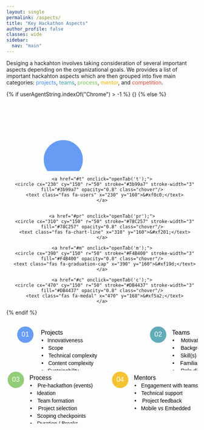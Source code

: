 ```yaml
---
layout: single
permalink: /aspects/
title: "Key Hackathon Aspects"
author_profile: false
classes: wide
sidebar:
  nav: "main"
---
```

<meta name="viewport" content="width=device-width, initial-scale=1.0">
<head>
<style>
  tr {
      align: top;
    }
  td {
    vertical-align: top;
  }
 .round-button {
   display:block;
   width:100px;
   height:100px;
   line-height:80px;
   text-align:center;
   border: 0px solid;
   border-radius: 50%;
   opacity: 0.8;
   z-index: 1;
   position:absolute;

}
.round-button:hover {
   opacity: 0.5;
}
.chover:hover{
  opacity: 0.5;
}
i{
  z-index: 2;
  position:absolute;
}
svg{
  margin-left: auto;
  margin-right: auto;
  <!-- border: 1px solid black; -->
}
svg text{
  font-size: 36px;
  font-family: FontAwesome;
  text-anchor: middle;
}
.container{
  text-align: center;
}
.col {
  padding: 10px;
  width: 70%;
  height: 350px;
  opacity: 1;
  border-radius: 5px;
  border: 1px solid white;
  display: inline-block;
  text-align: left;
  margin: 0 auto;
  z-index:-1;
  opacity: 0.8;
}
.fontnew {
font-size: 18px;
font-family: sans-serif;
color: inherit;
}

hr.new1 {
border: 1px solid white;
}
.containerTab {
  padding: 20px 20px;
  color: white;
  width: 700px;
  text-align: left;
  opacity: 0.8;
}
<!-- .closebtn {
  float: right;
  color: white;
  font-size: 35px;
  cursor: pointer;
} -->
<!-- For Option 2 -->
<!-- For Option 2 -->
</style>
  <!-- <script src="https://kit.fontawesome.com/a076d05399.js"></script> -->
  <script src="https://kit.fontawesome.com/a65c30b4bb.js" crossorigin="anonymous"></script>
</head>

<p>
Desiging a hackahton involves taking consideration of several important aspects depending on the organizational goals. We provides a list of important hackahton aspects which are then grouped into five main categories: <span style="color:#4285F4">projects</span>, <span style="color:#3b99a7">teams</span>, <span style="color:#78C257">process</span>, <span style="color:#F4B400">mentor</span>, and <span style="color:#DB4437">competition</span>.
</p>

<!-- <div id="cc"></div> -->
<!-- <p>Desiging a hackahton involves taking consideration of several important aspects depending on the organizational goals. We provides a list of important hackahton aspects which are then grouped into five main categories: <span style="color:#4285F4">projects</span>, <span style="color:#3b99a7">teams</span>, <span style="color:#78C257">process</span>, <span style="color:#F4B400">mentor</span>, and <span style="color:#DB4437">competition</span>.

<button type="button" name="btn1" class="round-button" style="left: 50px; top: 200px; background: #4285F4;"></button>
<i class="fas fa-briefcase" style="font-size:36px; left: 50px; top: 50px;" aria-hidden="true"></i>

<button type="button" name="btn2" class="round-button" style="left: 100px; top: 20px; background: #3b99a7;"></button>
<i class="fas fa-users" style="font-size:36px; left: 130px; top: 50px;" aria-hidden="true"></i>

<button type="button" name="btn2" class="round-button" style="left: 180px; top: 20px; background: #78C257;"></button>
<i class="fas fa-users" style="font-size:36px; left: 210px; top: 50px;" aria-hidden="true"></i>

<button type="button" name="btn2" class="round-button" style="left: 260px; top: 20px; background: #78C257;"></button>
<i class="fas fa-graduation-cap" style="font-size:36px; left: 290px; top: 50px;" aria-hidden="true"></i>

<button type="button" name="btn2" class="round-button" style="left: 340px; top: 20px; background: #78C257;"></button>
<i class="fas fa-medal" style="font-size:36px; left: 370px; top: 50px;" aria-hidden="true"></i>
</p> -->

<!-- <text class="fas fa-briefcase" x="130" y="160" style="font-size:36px">&#xf0b1;</text> -->  

{% if userAgentString.indexOf("Chrome") > -1 %} {}
{% else %}
  <div align="center">
  <svg height="250" width="700">
    <a href="#p" onclick="openTab('p');">
      <circle cx="150" cy="150" r="50" stroke="#4285F4" stroke-width="3" fill="#4285F4" opacity="0.8" class="chover"/>
      <text class="fas fa-briefcase" x="150" y="160">&#xf0b1;</text>
    </a>

    <a href="#t" onclick="openTab('t');">
      <circle cx="230" cy="150" r="50" stroke="#3b99a7" stroke-width="3" fill="#3b99a7" opacity="0.8" class="chover"/>
      <text class="fas fa-users" x="230" y="160">&#xf0c0;</text>
    </a>


    <a href="#pr" onclick="openTab('pr');">
      <circle cx="310" cy="150" r="50" stroke="#78C257" stroke-width="3" fill="#78C257" opacity="0.8" class="chover"/>
      <text class="fas fa-chart-line" x="310" y="160">&#xf201;</text>
    </a>

    <a href="#m" onclick="openTab('m');">
      <circle cx="390" cy="150" r="50" stroke="#F4B400" stroke-width="3" fill="#F4B400" opacity="0.8" class="chover"/>
      <text class="fas fa-graduation-cap" x="390" y="160">&#xf19d;</text>
    </a>

    <a href="#c" onclick="openTab('c');">
      <circle cx="470" cy="150" r="50" stroke="#DB4437" stroke-width="3" fill="#DB4437" opacity="0.8" class="chover"/>
      <text class="fas fa-medal" x="470" y="168">&#xf5a2;</text>
    </a>
  </svg>
  </div>
{% endif %}

<!-- <div class="container">
  <div class="col fontnew" style="background: #4285F4;">
    <center>Projects<center><hr class="new1">
    <table>
    <tr>
      <td width="25%" style="vertical-align: top; line-height: 1.5;">Innovativeness</td>
      <td width="70%" style="vertical-align: top; line-height: 1.5;">The degree to which the project solves a real-world problem either creating new or reusing existing code</td>
    </tr>
    <tr>
      <td width="25%" style="vertical-align: top; line-height: 1.5;">Scope</td>
      <td width="70%" style="vertical-align: top; line-height: 1.5;">The degree to which the goals, tasks, and deliverables of the project are archivable within the specified time limit</td>
    </tr>
    <tr>
      <td width="25%" style="vertical-align: top; line-height: 1.5;">Technical complexity</td>
      <td width="75%" style="vertical-align: top; line-height: 1.5;">The degree to which the implemented system has the design or implementation that is difficult to understand and verify</td>
    </tr>
    <tr>
      <td width="25%" style="vertical-align: top; line-height: 1.5;">Content complexity</td>
      <td width="70%" style="vertical-align: top; line-height: 1.5;">The degree to which the requirements of the project are precise and complete</td>
    </tr>
    <tr>
      <td width="25%" style="vertical-align: top; line-height: 1.5;">Sustainability</td>
      <td width="75%" style="vertical-align: top; line-height: 1.5;">The degree to which the implemented system or code will be available to use and continue to be maintained even after the hackathon</td>
    </tr>
    </table>
  </div>
</div> -->

<!-- Option 1 start -->
<!-- <div align="center">
<div id="p" class="containerTab" style="display:none; background:#4285F4; border-radius:10%; font-size: 16px;">
  <center><h2>Projects</h2></center>
  <ul style="font-size: 16px;">
    <li>Innovativeness: The degree to which the project solves a real-world problem either creating new or reusing existing code</li>
    <li>Scope: The degree to which the goals, tasks, and deliverables of the project are archivable within the specified time limit</li>
    <li>Technical complexity: The degree to which the implemented system has the design or implementation that is difficult to understand and verify</li>
    <li>Content complexity: The degree to which the requirements of the project are precise and complete</li>
    <li>Sustainability: The degree to which the implemented system or code will be available to use and continue to be maintained even after the hackathon</li>
  </ul>
</div>
</div>

<div align="center">
<div id="t" class="containerTab" style="display:none; background:#3b99a7; border-radius: 10%; font-size: 16px;">
  <center><h2>Teams</h2></center>
  <ul style="font-size: 16px;">
    <li>Motivation(s): What participants want to get out of their hackathon participation</li>
    <li>Background(s): Participants' education and experience before the hackathon</li>
    <li>Skills: The degree to which participants are proficient in coding and designing</li>
    <li>Familiarity: The degree to which the team members have worked together before</li>
    <li>Role distribution; How roles or tasks are distributed among team members</li>
  </ul>
</div>
</div>

<div align="center">
<div id="pr" class="containerTab" style="display:none; background:#78C257; border-radius: 10%; font-size: 16px;">
  <center><h2>Process</h2></center>
  <ul style="font-size: 16px;">
    <li>Pre-hackathon events: Agenda of activities that take place before the hackathons as individually or a team</li>
    <li>Ideation: Teams generating, developing, and combining ideas to form the projects</li>
    Project selection: Teams picking projects to work on during the hackathon<br>
    <li>Checkpoints and Scoping: Teams reporting the progress of the project to the wholeand re-evaluating the project scope</li>
    <li>Duration / Breaks: Mini-events such as games during the hackathon</li>
    <li>Post-hackathon follow-up: Agenda of activities that help the continuation of hackathon projects</li>
  </ul>
</div>
</div>

<div align="center">
<div id="m" class="containerTab" style="display:none; background:#F4B400; border-radius: 10%; font-size: 16px;">
  <center><h2>Mentors</h2></center>
  <ul style="font-size: 16px;">
    <li>Engagement with teams: Explaining projects to the participants, teaching them basic computing skills required for their projects, and helping them with the development environment setup</li>
    <li>Technical support: Helping teams / participants to solve their technical difficulties during the hackathon</li>
    <li>Project feedback: Providing feedback on how well the team is making progress on their projects so the teams can assure that they are on the right track</li>
    <li>Mobile vs embedded: </li>
  </ul>
</div>
</div>

<div align="center">
<div id="c" class="containerTab" style="display:none; background:#DB4437; border-radius: 10%; font-size: 16px;">
  <center><h2>Competition</h2></center>
  <ul style="font-size: 16px;">
  <li>Competitive vs Non-competitive events: Incentive mechanism of the hackathon. In competitive hackathons, teams compete for prizes. In non-competitive hackathons, teams work toward a common goal such as contributing code to advance existing or create new computing infrastructure.<br>
  Judging criteria: This refers to criteria used by the judges to evaluate the hackathon projects such as creativity and appeal to the market</li>
  <li>Prizes: How many awards be given</li>
  <li>Monetary vs non-monetary prizes: Should the prizes be monetary or non-monetary such as computing power</li>
  <li>Jury vs popular vote: The voting system by which the winner(s) is decided for the hackathon. In jury system, the winner is elected only when the majority of judges have voted for them. In popular vote, the team which received a majority vote from the event attendees and pre-specified social channels is elected as the winner</li>
  </ul>
</div>
</div>

<script>
function openTab(tabName) {
  var i, x;
  x = document.getElementsByClassName("containerTab");
  for (i = 0; i < x.length; i++) {
    x[i].style.display = "none";
  }
  document.getElementById(tabName).style.display = "block";
}
</script> -->

<!-- Option 1 ends -->


<!-- Option 2 starts -->
<!-- <div align="center">
<table>
  <tr>
    <td>
    <svg width="100" height="100">
      <circle cx="50" cy="50" r="20" stroke="#4285F4" stroke-width="3" fill="#4285F4" opacity="0.8"/>
      <text x="50" y="55" style="font-size:18px; fill:white; text-anchor:middle;">01</text>
    </svg>
    </td>
    <td>
      Projects
      <ul>
        <li>Innovativeness</li>
        <li>Scope</li>
      </ul>
    </td>
  </tr>
<table>
</div> -->

<div align="center">
<svg height="200" width="700">
  <g>
      <circle cx="50" cy="50" r="20" stroke="#4285F4" stroke-width="3" fill="#4285F4" opacity="0.8"/>
      <text x="50" y="55" style="font-size:18px; fill:white; text-anchor:middle; font-family:sans-serif;">01</text>
      <text x="120" y="50" style="font-size:16px; text-anchor:left; font-family:sans-serif;">Projects</text>
      <circle cx="95" cy="65" r="2px"/>
      <text x="155" y="70" style="font-size:14px; text-anchor:left; font-family:sans-serif;">Innovativeness</text>
      <circle cx="95" cy="85" r="2px"/>
      <text x="130" y="90" style="font-size:14px; text-anchor:left; font-family:sans-serif;">Scope</text>
      <circle cx="95" cy="105" r="2px"/>
      <text x="175" y="110" style="font-size:14px; text-anchor:left; font-family:sans-serif;">Technical complexity</text>
      <circle cx="95" cy="125" r="2px"/>
      <text x="170" y="130" style="font-size:14px; text-anchor:left; font-family:sans-serif;">Content complexity</text>
      <circle cx="95" cy="145" r="2px"/>
      <text x="150" y="150" style="font-size:14px; text-anchor:left; font-family:sans-serif;">Sustainability</text>
  </g>
  <g>
      <circle cx="400" cy="50" r="20" stroke="#3b99a7" stroke-width="3" fill="#3b99a7" opacity="0.8"/>
      <text x="400" y="55" style="font-size:18px; fill:white; text-anchor:middle; font-family:sans-serif;">02</text>
      <text x="460" y="50" style="font-size:16px; text-anchor:left; font-family:sans-serif;">Teams</text>
      <circle cx="440" cy="65" r="2px"/>
      <text x="500" y="70" style="font-size:14px; text-anchor:left; font-family:sans-serif;">Motivation(s)</text>
      <circle cx="440" cy="85" r="2px"/>
      <text x="505" y="90" style="font-size:14px; text-anchor:left; font-family:sans-serif;">Background(s)</text>
      <circle cx="440" cy="105" r="2px"/>
      <text x="480" y="110" style="font-size:14px; text-anchor:left; font-family:sans-serif;">Skill(s)</text>
      <circle cx="440" cy="125" r="2px"/>
      <text x="490" y="130" style="font-size:14px; text-anchor:left; font-family:sans-serif;">Familiarity</text>
      <circle cx="440" cy="145" r="2px"/>
      <text x="510" y="150" style="font-size:14px; text-anchor:left; font-family:sans-serif;">Role distribution</text>
  </g>
</svg>
</div>

<div align="center">
<svg height="250" width="900">
  <g>
      <circle cx="25" cy="25" r="20" stroke="#78C257" stroke-width="3" fill="#78C257" opacity="0.8"></circle>
      <text x="25" y="30" style="font-size:18px; fill:white; text-anchor:middle; font-family:sans-serif;">03</text>
      <text x="90" y="25" style="font-size:16px; text-anchor:left; font-family:sans-serif;">Process</text>
      <circle cx="65" cy="40" r="2px"></circle>
      <text x="155" y="45" style="font-size:14px; text-anchor:left; font-family:sans-serif;">Pre-hackathon (events)</text>
      <circle cx="65" cy="60" r="2px"></circle>
      <text x="105" y="65" style="font-size:14px; text-anchor:left; font-family:sans-serif;">Ideation</text>
      <circle cx="65" cy="80" r="2px"></circle>
      <text x="130" y="85" style="font-size:14px; text-anchor:left; font-family:sans-serif;">Team formation</text>
      <circle cx="65" cy="100" r="2px"></circle>
      <text x="135" y="105" style="font-size:14px; text-anchor:left; font-family:sans-serif;">Project selection</text>
      <circle cx="65" cy="120" r="2px"></circle>
      <text x="145" y="125" style="font-size:14px; text-anchor:left; font-family:sans-serif;">Scoping checkpoints</text>
      <circle cx="65" cy="140" r="2px"></circle>
      <text x="135" y="145" style="font-size:14px; text-anchor:left; font-family:sans-serif;">Duration / Breaks</text>
      <circle cx="65" cy="160" r="2px"></circle>
      <text x="160" y="165" style="font-size:14px; text-anchor:left; font-family:sans-serif;">Post-hackathon follow-up</text>
  </g>
  <g>
      <circle cx="300" cy="25" r="20" stroke="#F4B400" stroke-width="3" fill="#F4B400" opacity="0.8"></circle>
      <text x="300" y="30" style="font-size:18px; fill:white; text-anchor:middle; font-family:sans-serif;">04</text>
      <text x="365" y="25" style="font-size:16px; text-anchor:left; font-family:sans-serif;">Mentors</text>
      <circle cx="340" cy="40" r="2px"></circle>
      <text x="430" y="45" style="font-size:14px; text-anchor:left; font-family:sans-serif;">Engagement with teams</text>
      <circle cx="340" cy="60" r="2px"></circle>
      <text x="410" y="65" style="font-size:14px; text-anchor:left; font-family:sans-serif;">Technical support</text>
      <circle cx="340" cy="80" r="2px"></circle>
      <text x="410" y="85" style="font-size:14px; text-anchor:left; font-family:sans-serif;">Project feedback</text>
      <circle cx="340" cy="100" r="2px"></circle>
      <text x="420" y="105" style="font-size:14px; text-anchor:left; font-family:sans-serif;">Mobile vs Embedded</text>
  </g>
  <g>
    <circle cx="600" cy="25" r="20" stroke="#DB4437" stroke-width="3" fill="#DB4437" opacity="0.8"></circle>
    <text x="600" y="30" style="font-size:18px; fill:white; text-anchor:middle; font-family:sans-serif;">05</text>
    <text x="680" y="25" style="font-size:16px; text-anchor:left; font-family:sans-serif;">Competition</text>
    <circle cx="640" cy="40" r="2px"></circle>
    <text x="770" y="45" style="font-size:14px; text-anchor:left; font-family:sans-serif;">Competitive vs Non-competitive events</text>
    <circle cx="640" cy="60" r="2px"></circle>
    <text x="700" y="65" style="font-size:14px; text-anchor:left; font-family:sans-serif;">Judging criteria</text>
    <circle cx="640" cy="80" r="2px"></circle>
    <text x="680" y="85" style="font-size:14px; text-anchor:left; font-family:sans-serif;"># Prizes</text>
    <circle cx="640" cy="100" r="2px"></circle>
    <text x="740" y="105" style="font-size:14px; text-anchor:left; font-family:sans-serif;">Monetary vs Non-monetary</text>
    <circle cx="640" cy="120" r="2px"></circle>
    <text x="720" y="125" style="font-size:14px; text-anchor:left; font-family:sans-serif;">Jury vs Popular vote</text>
  </g>
</svg>
</div>
<!-- Option 2 ends -->
<!-- <p id="desc"></p>
<script>
</script> -->

<!-- Don't remove this table! -->
<!-- <table>
<tr style="border-bottom: thin dotted grey;">
  <th style="font-size:1.2em; width:30%"><strong>Aspects</strong></th>
  <th style="font-size:1.2em; width:70%"><strong>Description</strong></th>
</tr>

<tr>
  <td style="colspan:2; font-size:1.2em;"><strong>Projects</strong></td>
</tr>

<tr>
  <td style="width:30%"><strong>Innovativeness</strong></td>
  <td style="width:70%">This refers the degree to which the project solves a real-world problem either creating new or reusing existing code.</td>
</tr>

<tr>
  <td style="width:30%"><strong>Scope</strong></td>
  <td style="width:70%">This refers to the degree to which the goals, tasks, and deliverables of the project are archivable within the specified time limit.</td>
</tr>

<tr>
  <td style="width:30%"><strong>Technical complexity</strong></td>
  <td style="width:70%">This refers to the degree to which the implemented system has the design or implementation that is difficult to understand and verify.</td>
</tr>

<tr>
  <td style="width:30%"><strong>Content complexity</strong></td>
  <td style="width:70%">This refers to the degree to which the requirements of the project are precise and complete.</td>
</tr>

<tr style="border-bottom: thin dotted grey;">
  <td style="width:30%"><strong>Sustainability</strong></td>
  <td style="width:70%">This refers to the degree to which the implemented system or code will be available to use and continue to be maintained even after the hackathon.</td>
</tr>

<tr>
  <td style="colspan:2; font-size:1.2em;"><strong>Teams</strong></td>
</tr>

<tr>
  <td style="width:30%"><strong>Motivation(s)</strong></td>
  <td style="width:70%">This refers to what the participants want to get out of their
  hackathon participation such as career, learning, get the needed work done, and meet new people.</td>
</tr>

<tr>
  <td style="width:30%"><strong>Background(s)</strong></td>
  <td style="width:70%">This refers to the participants' education and experience before the hackathon.</td>
</tr>

<tr>
  <td style="width:30%"><strong>Skills</strong></td>
  <td style="width:70%">This refers to the degree to which participants are proficient in coding and designing.</td>
</tr>

<tr>
  <td style="width:30%"><strong>Familiarity</strong></td>
  <td style="width:70%">This refers to the degree to which the team members have worked together before.</td>
</tr>

<tr style="border-bottom: thin dotted grey;">
  <td style="width:30%"><strong>Role distribution</strong></td>
  <td style="width:70%">This refers to how roles or tasks are distributed among team members, e.g., by interest, available skills, preparation, and mentorship.</td>
</tr>

<tr>
  <td style="colspan:2; font-size:1.2em;"><strong>Process</strong></td>
</tr>

<tr>
  <td style="width:30%"><strong>Pre-hackathon events</strong></td>
  <td style="width:70%">This refers to the agenda of activities that take place before the hackathons as individually or a team. These activities include ideation, construction of project vision, common plan and shared understanding, and the dissemination feedback and information.</td>
</tr>

<tr>
  <td style="width:30%"><strong>Ideation</strong></td>
  <td style="width:70%">This refers to the teams generating, developing, and combining ideas to form the projects. This can be done before or at the event.</td>
</tr>

<tr>
  <td style="width:30%"><strong>Team formation</strong></td>
  <td style="width:70%">This refers to forming teams to work together in the hackathon. Team formation can be done before or at the event. In most hackathons, teams are formed around the projects.</td>
</tr>

<tr>
  <td style="width:30%"><strong>Project selection</strong></td>
  <td style="width:70%">This refers to teams picking out projects to work on during the hackathon. This can be done in concert with team formation and before or at the event.</td>
</tr>

<tr>
  <td style="width:30%"><strong>Checkpoints and Scoping</strong></td>
  <td style="width:70%">This refers to reporting the progress of the project and re-evaluating the project scope.</td>
</tr>

<tr>
  <td style="width:30%"><strong>Duration / Breaks</strong></td>
  <td style="width:70%">This refers to mini-events such as games during the hackathon. The purpose is for participants to have fun or mingle with fellow participants while taking a break from their hackathon projects.</td>
</tr>

<tr style="border-bottom: thin dotted grey;">
  <td style="width:30%"><strong>Post-hackathon follow-up</strong></td>
  <td style="width:70%">This refers to agenda of activities that help the continuation of hackathon projects.</td>
</tr>

<tr>
  <td style="colspan:2; font-size:1.2em;"><strong>Mentors</strong></td>
</tr>

<tr>
  <td style="width:30%"><strong>Engagement with teams</strong></td>
  <td style="width:70%">This refers to explaining projects to the participants, teaching them basic computing skills required for their projects, and helping them with the development environment setup.</td>
</tr>

<tr>
  <td style="width:30%"><strong>Technical support</strong></td>
  <td style="width:70%">This refers to helping participants to solve their technical difficulties during the hackathon.</td>
</tr>

<tr>
  <td style="width:30%"><strong>Project feedback</strong></td>
  <td style="width:70%">This refers to mentors providing feedback on how well the team is making progress on their projects so the teams can assure that they are on the right track.</td>
</tr>

<tr style="border-bottom: thin dotted grey;">
  <td style="width:30%"><strong>Mobile vs embedded</strong></td>
  <td style="width:70%"></td>
</tr>

<tr>
  <td style="colspan:2; font-size:1.2em;"><strong>Competition</strong></td>
</tr>

<tr>
  <td style="width:30%"><strong>Competitive vs Non-competitive events</strong></td>
  <td style="width:70%">This refers to the incentive mechanism of the hackathon. In competitive hackathons, teams compete for prizes. In non-competitive hackathons, teams work toward a common goal such as contributing code to advance existing or create new computing infrastructure.</td>
</tr>

<tr>
  <td style="width:30%"><strong>Judging criteria</strong></td>
  <td style="width:70%">This refers to criteria used by the judges to evaluate the hackathon projects such as creativity and appeal to the market.</td>
</tr>

<tr>
  <td style="width:30%"><strong># Prizes</strong></td>
  <td style="width:70%"></td>
</tr>

<tr>
  <td style="width:30%"><strong>Monetary vs non-monetary prizes</strong></td>
  <td style="width:70%">This refers to an award(s) given to the winner(s) of the event. The prizes could be monetary or non-monetary such as computing power.</td>
</tr>

<tr style="border-bottom: thin dotted grey;">
  <td style="width:30%"><strong>Jury vs popular vote</strong></td>
  <td style="width:70%">This refers to the voting system by which the winner(s) is decided for the hackathon. In jury system, the winner is elected only when the majority of judges have voted for them. In popular vote, the team which received a majority vote from the event attendees and pre-specified social channels is elected as the winner.</td>
</tr>
</table> -->
